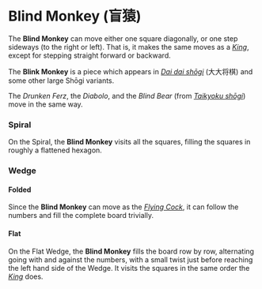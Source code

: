 # Blind Monkey (&#x76f2;&#x733f;)

The **Blind Monkey** can move either one square diagonally, or one step
sideways (to the right or left). That is, it makes the same moves
as a [*King*](king.html), except for stepping straight forward or backward.

The **Blink Monkey** is a piece which appears in
[*Dai dai sh&#x14d;gi*](#wiki:Dai_dai_shogi)
(&#x5927;&#x5927;&#x5c06;&#x68cb;) and some
other large Sh&#x14d;gi variants.

The *Drunken Ferz*, the *Diabolo*, and the *Blind Bear*
(from [*Taikyoku sh&#x14d;gi*](#wiki:Taikyoku_shogi)) move in the same way.


### Spiral

On the Spiral, the **Blind Monkey** visits all the squares, filling the
squares in roughly a flattened hexagon.

### Wedge

#### Folded

Since the **Blind Monkey** can move as the [*Flying Cock*](flying_cock.html),
it can follow the numbers and fill the complete board trivially.

#### Flat

On the Flat Wedge, the **Blind Monkey** fills the board row by row,
alternating going
with and against the numbers, with a small twist just before reaching
the left hand side of the Wedge. It visits the squares in the
same order the [*King*](king.html) does.
